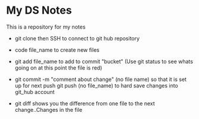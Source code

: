 # My DS Notes
This is a repository for my notes
* git clone then SSH to connect to git hub repository
* code file_name to create new files
* git add file_name to add to commit "bucket"
(Use git status to see whats going on at this point the file is red)
* git commit -m "comment about change" (no file name) so that it is set up for next push
git push (no file_name) to hard save changes into git_hub account

* git diff shows you the difference from one file to the next change..Changes in the file